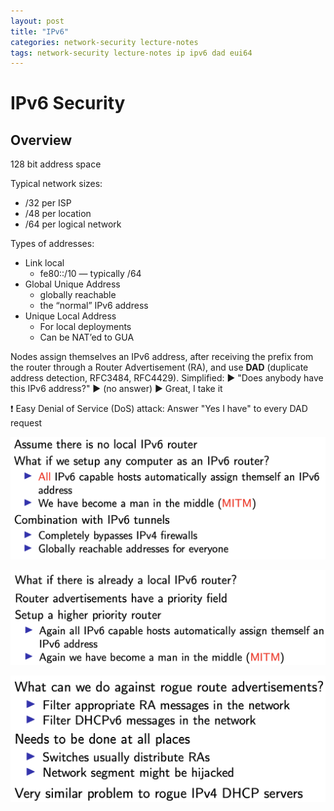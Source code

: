 ```yaml
---
layout: post
title: "IPv6"
categories: network-security lecture-notes
tags: network-security lecture-notes ip ipv6 dad eui64
---
```


# IPv6 Security

## Overview

128 bit address space

Typical network sizes:

- /32 per ISP
- /48 per location
- /64 per logical network

Types of addresses:

- Link local
    - fe80::/10 — typically /64
- Global Unique Address
    - globally reachable
    - the “normal” IPv6 address
- Unique Local Address
    - For local deployments
    - Can be NAT’ed to GUA

Nodes assign themselves an IPv6 address, after receiving the prefix from the router through a Router Advertisement (RA), and use **DAD** (duplicate address detection, RFC3484, RFC4429).
Simplified:
▶ "Does anybody have this IPv6 address?"
▶ (no answer)
▶ Great, I take it

<aside>
❗ Easy Denial of Service (DoS) attack: Answer "Yes I have" to every DAD request

</aside>

![Screenshot 2023-01-12 at 16.42.40.png](/assets/images/IPv6/Screenshot_2023-01-12_at_16.42.40.png)

![Screenshot 2023-01-12 at 16.42.48.png](/assets/images/IPv6/Screenshot_2023-01-12_at_16.42.48.png)

![Screenshot 2023-01-12 at 16.43.06.png](/assets/images/IPv6/Screenshot_2023-01-12_at_16.43.06.png)